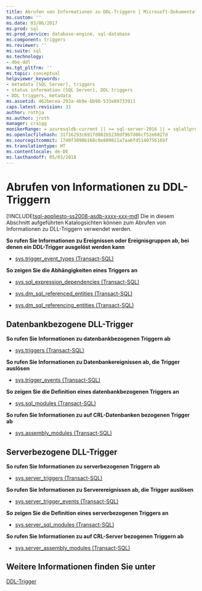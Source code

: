 ```yaml
---
title: Abrufen von Informationen zu DDL-Triggern | Microsoft-Dokumentation
ms.custom: ''
ms.date: 03/06/2017
ms.prod: sql
ms.prod_service: database-engine, sql-database
ms.component: triggers
ms.reviewer: ''
ms.suite: sql
ms.technology:
- dbe-ddl
ms.tgt_pltfrm: ''
ms.topic: conceptual
helpviewer_keywords:
- metadata [SQL Server], triggers
- status information [SQL Server], DDL triggers
- DDL triggers, metadata
ms.assetid: 462becea-292a-4b9e-bb98-533e89733911
caps.latest.revision: 31
author: rothja
ms.author: jroth
manager: craigg
monikerRange: = azuresqldb-current || >= sql-server-2016 || = sqlallproducts-allversions
ms.openlocfilehash: 31f16293c6917d082b5230df9b7d06cf52e6027d
ms.sourcegitcommit: 1740f3090b168c0e809611a7aa6fd514075616bf
ms.translationtype: HT
ms.contentlocale: de-DE
ms.lasthandoff: 05/03/2018
---
```

# <a name="get-information-about-ddl-triggers"></a>Abrufen von Informationen zu DDL-Triggern
[!INCLUDE[tsql-appliesto-ss2008-asdb-xxxx-xxx-md](../../includes/tsql-appliesto-ss2008-asdb-xxxx-xxx-md.md)]
  Die in diesem Abschnitt aufgeführten Katalogsichten können zum Abrufen von Informationen zu DLL-Triggern verwendet werden.  
  
 **So rufen Sie Informationen zu Ereignissen oder Ereignisgruppen ab, bei denen ein DDL-Trigger ausgelöst werden kann**  
  
-   [sys.trigger_event_types &#40;Transact-SQL&#41;](../../relational-databases/system-catalog-views/sys-trigger-event-types-transact-sql.md)  
  
 **So zeigen Sie die Abhängigkeiten eines Triggers an**  
  
-   [sys.sql_expression_dependencies &#40;Transact-SQL&#41;](../../relational-databases/system-catalog-views/sys-sql-expression-dependencies-transact-sql.md)  
  
-   [sys.dm_sql_referenced_entities &#40;Transact-SQL&#41;](../../relational-databases/system-dynamic-management-views/sys-dm-sql-referenced-entities-transact-sql.md)  
  
-   [sys.dm_sql_referencing_entities &#40;Transact-SQL&#41;](../../relational-databases/system-dynamic-management-views/sys-dm-sql-referencing-entities-transact-sql.md)  
  
## <a name="database-scoped-ddl-triggers"></a>Datenbankbezogene DLL-Trigger  
 **So rufen Sie Informationen zu datenbankbezogenen Triggern ab**  
  
-   [sys.triggers &#40;Transact-SQL&#41;](../../relational-databases/system-catalog-views/sys-triggers-transact-sql.md)  
  
 **So rufen Sie Informationen zu Datenbankereignissen ab, die Trigger auslösen**  
  
-   [sys.trigger_events &#40;Transact-SQL&#41;](../../relational-databases/system-catalog-views/sys-trigger-events-transact-sql.md)  
  
 **So zeigen Sie die Definition eines datenbankbezogenen Triggers an**  
  
-   [sys.sql_modules &#40;Transact-SQL&#41;](../../relational-databases/system-catalog-views/sys-sql-modules-transact-sql.md)  
  
 **So rufen Sie Informationen zu auf CRL-Datenbanken bezogenen Trigger ab**  
  
-   [sys.assembly_modules &#40;Transact-SQL&#41;](../../relational-databases/system-catalog-views/sys-assembly-modules-transact-sql.md)  
  
## <a name="server-scoped-ddl-triggers"></a>Serverbezogene DLL-Trigger  
 **So rufen Sie Informationen zu serverbezogenen Triggern ab**  
  
-   [sys.server_triggers &#40;Transact-SQL&#41;](../../relational-databases/system-catalog-views/sys-server-triggers-transact-sql.md)  
  
 **So rufen Sie Informationen zu Serverereignissen ab, die Trigger auslösen**  
  
-   [sys.server_trigger_events &#40;Transact-SQL&#41;](../../relational-databases/system-catalog-views/sys-server-trigger-events-transact-sql.md)  
  
 **So zeigen Sie die Definition eines serverbezogenen Triggers an**  
  
-   [sys.server_sql_modules &#40;Transact-SQL&#41;](../../relational-databases/system-catalog-views/sys-server-sql-modules-transact-sql.md)  
  
 **So rufen Sie Informationen zu auf CRL-Server bezogenen Triggern ab**  
  
-   [sys.server_assembly_modules &#40;Transact-SQL&#41;](../../relational-databases/system-catalog-views/sys-server-assembly-modules-transact-sql.md)  
  
## <a name="see-also"></a>Weitere Informationen finden Sie unter  
 [DDL-Trigger](../../relational-databases/triggers/ddl-triggers.md)  
  
  
